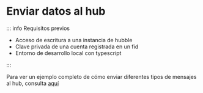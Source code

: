 # Enviar datos al hub

::: info Requisitos previos

- Acceso de escritura a una instancia de hubble
- Clave privada de una cuenta registrada en un fid
- Entorno de desarrollo local con typescript

:::

Para ver un ejemplo completo de cómo enviar diferentes tipos de mensajes al hub,
consulta [aquí](https://github.com/farcasterxyz/hub-monorepo/tree/main/packages/hub-nodejs/examples/write-data)
